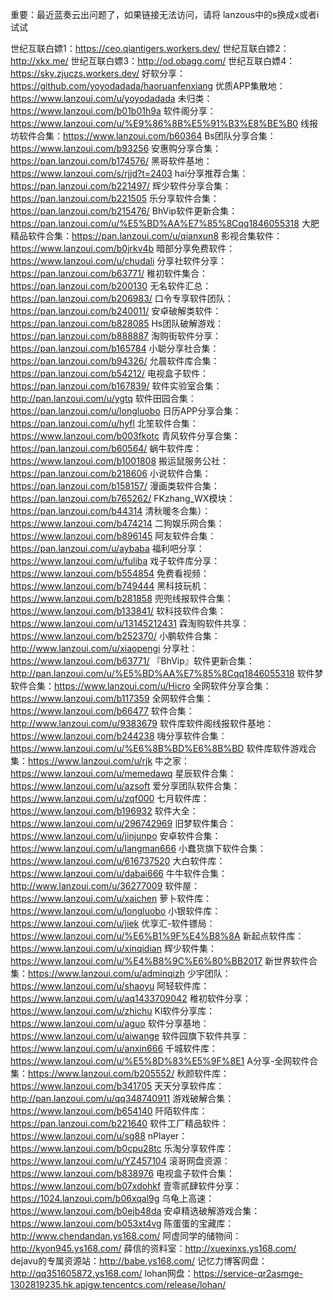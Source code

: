 重要：最近蓝奏云出问题了，如果链接无法访问，请将 lanzous中的s换成x或者i试试


世纪互联白嫖1：https://ceo.qiantigers.workers.dev/
世纪互联白嫖2：http://xkx.me/
世纪互联白嫖3：http://od.obagg.com/
世纪互联白嫖4：https://sky.zjuczs.workers.dev/
好软分享：https://github.com/yoyodadada/haoruanfenxiang
优质APP集散地：https://www.lanzoui.com/u/yoyodadada
未归类：https://www.lanzoui.com/b01b01h9a
软件阁分享：https://www.lanzoui.com/u/%E9%86%8B%E5%91%B3%E8%BE%B0
线报坊软件合集：https://www.lanzoui.com/b60364
Bs团队分享合集：https://www.lanzoui.com/b93256
安惠购分享合集：https://pan.lanzoui.com/b174576/
黑哥软件基地：https://www.lanzoui.com/s/rjjd?t=2403
hai分享推荐合集：https://pan.lanzoui.com/b221497/
辉少软件分享合集：https://pan.lanzoui.com/b221505
乐分享软件合集：https://pan.lanzoui.com/b215476/
BhVip软件更新合集：https://pan.lanzoui.com/u/%E5%BD%AA%E7%85%8Cqq1846055318
大肥精品软件合集：https://pan.lanzoui.com/u/qianxun8
影视合集软件：https://www.lanzoui.com/b0jrkv4b
暗部分享免费软件：https://www.lanzoui.com/u/chudali
分享社软件分享：https://pan.lanzoui.com/b63771/
稚初软件集合：https://pan.lanzoui.com/b200130
无名软件汇总：https://pan.lanzoui.com/b206983/
口令专享软件团队：https://pan.lanzoui.com/b240011/
安卓破解类软件：https://pan.lanzoui.com/b828085
Hs团队破解游戏：https://pan.lanzoui.com/b888887
淘购街软件分享：https://pan.lanzoui.com/b165784
小聪分享社合集：https://pan.lanzoui.com/b94326/
允晨软件库合集：https://pan.lanzoui.com/b54212/
电视盒子软件：https://pan.lanzoui.com/b167839/
软件实验室合集：http://pan.lanzoui.com/u/ygtq
软件田园合集：https://pan.lanzoui.com/u/longluobo
日历APP分享合集：https://pan.lanzoui.com/u/hyfl
北笙软件合集：https://www.lanzoui.com/b003fkotc
青风软件分享合集：https://pan.lanzoui.com/b60564/
蜗牛软件库：https://www.lanzoui.com/b1001808
搬运鼠服务公社：https://pan.lanzoui.com/b218606
小说软件合集：https://pan.lanzoui.com/b158157/
漫画类软件合集：https://pan.lanzoui.com/b765262/
FKzhang_WX模块：https://pan.lanzoui.com/b44314
清秋暖冬合集）：https://www.lanzoui.com/b474214
二狗娱乐网合集：https://www.lanzoui.com/b896145
阿友软件合集：https://pan.lanzoui.com/u/aybaba
福利吧分享：https://www.lanzoui.com/u/fuliba
戏子软件库分享：https://www.lanzoui.com/b554854
免费看视频：https://www.lanzoui.com/b749444
黑科技玩机：https://www.lanzoui.com/b281858
兜兜线报软件合集：https://www.lanzoui.com/b133841/
软科技软件合集：https://www.lanzoui.com/u/13145212431
霖淘购软件共享：https://www.lanzoui.com/b252370/
小鹏软件合集：http://www.lanzoui.com/u/xiaopengi
分享社：https://www.lanzoui.com/b63771/
『BhVip』软件更新合集：http://pan.lanzoui.com/u/%E5%BD%AA%E7%85%8Cqq1846055318
软件梦软件合集：https://www.lanzoui.com/u/Hicro
全网软件分享合集：https://www.lanzoui.com/b117359
全网软件合集：https://www.lanzoui.com/b66477
软件合集：http://www.lanzoui.com/u/9383679
软件库软件阁线报软件基地：https://www.lanzoui.com/b244238
嗨分享软件合集：https://www.lanzoui.com/u/%E6%8B%BD%E6%8B%BD
软件库软件游戏合集：https://www.lanzoui.com/u/rjk
牛之家：https://www.lanzoui.com/u/memedawq
星辰软件合集：https://www.lanzoui.com/u/azsoft
爱分享团队软件合集：https://www.lanzoui.com/u/zqf000
七月软件库：https://www.lanzoui.com/b196932
软件大全：https://www.lanzoui.com/u/296742969
旧梦软件集合：https://www.lanzoui.com/u/jinjunpo
安卓软件合集：https://www.lanzoui.com/u/langman666
小蠢货旗下软件合集：https://www.lanzoui.com/u/616737520
大白软件库：https://www.lanzoui.com/u/dabai666
牛牛软件合集：http://www.lanzoui.com/u/36277009
软件屋：https://www.lanzoui.com/u/xaichen
萝卜软件库：https://www.lanzoui.com/u/longluobo
小银软件库：https://www.lanzoui.com/u/jiek
优享汇-软件镖局：https://www.lanzoui.com/u/%E6%B1%9F%E4%B8%8A
新起点软件库：https://www.lanzoui.com/u/xinqidian
辉少软件集：https://www.lanzoui.com/u/%E4%B8%9C%E6%80%BB2017
新世界软件合集：https://www.lanzoui.com/u/adminqizh
少宇团队：https://www.lanzoui.com/u/shaoyu
阿轻软件库：https://www.lanzoui.com/u/aq1433709042
稚初软件分享：https://www.lanzoui.com/u/zhichu
Kl软件分享库：https://www.lanzoui.com/u/aguo
软件分享基地：https://www.lanzoui.com/u/aiwange
软件园旗下软件共享：https://www.lanzoui.com/u/anxin666
千城软件库：https://www.lanzoui.com/u/%E5%8D%83%E5%9F%8E1
A分享-全网软件合集：https://www.lanzoui.com/b205552/
秋颜软件库：https://www.lanzoui.com/b341705
天天分享软件库：http://pan.lanzoui.com/u/qq348740911
游戏破解合集：https://www.lanzoui.com/b654140
阡陌软件库：https://pan.lanzoui.com/b221640
软件工厂精品软件：https://www.lanzoui.com/u/sg88
nPlayer：https://www.lanzoui.com/b0cpu28tc
乐淘分享软件库：https://www.lanzoui.com/u/YZ457104
滚哥网盘资源：https://www.lanzoui.com/b838976
电视盒子软件合集：https://www.lanzoui.com/b07xdohkf
壹零贰肆软件分享：https://1024.lanzoui.com/b06xqal9g
乌龟上高速：https://www.lanzoui.com/b0ejb48da
安卓精选破解游戏合集：https://www.lanzoui.com/b053xt4vg
陈蛋蛋的宝藏库：http://www.chendandan.ys168.com/
阿虚同学的储物间：http://kyon945.ys168.com/
薛信的资料室：http://xuexinxs.ys168.com/
dejavu的专属资源站：http://babe.ys168.com/
记忆力博客网盘：http://qq351605872.ys168.com/
lohan网盘：https://service-qr2asmge-1302819235.hk.apigw.tencentcs.com/release/lohan/